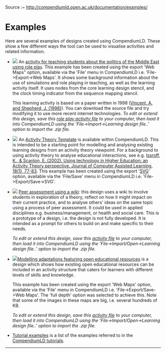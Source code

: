 
Source :~ <http://compendiumld.open.ac.uk/documentation/examples/>

# Examples

Here are several examples of designs created using CompendiumLD. These show a few different ways the tool can be used to visualise activities and related information.

*   [![](middle-east-role-play/middle-ast-role-play.png)](./middle-east-role-play) An [activity for teaching students about the politics of the Middle East using role play](./middle-east-role-play). This example has been created using the export 'Web Maps" option, available via the 'File' menu in CompendiumLD i.e. 'File->Export->Web Maps'. It shows some background information about the use of simulations and role playing in teaching, as well as the learning activity itself. It uses nodes from the core learning design stencil, and the clock timing indicator from the sequence mapping stencil.

    This learning activity is based on a paper written in 1998 ([Vincent, A. and Shepherd, J. (1998)](http://jime.open.ac.uk/98/11/vincent-98-11-paper.html)). You can download the source file and try modifying it to use more recent internet technologies. _To edit or extend this design, save this [role play activity file](middle-east-role-play/middle-east-role-play-v098.zip) to your computer, then load it into CompendiumLD using the 'File->Import->Learning design file..' option to import the .zip file._

*   [![](activity-theory/activity-theory-template.png)](activity-theory/activity-theory-template.svg) An [Activity Theory Template](activity-theory/activity-theory-template.svg) is available within CompendiumLD. This is intended to be a starting point for modelling and analysing existing learning designs from an activity theory viewpoint. For a background to using activity theory to analyse educational interactions, see e.g. [Issroff, K., & Scanlon, E. (2002). Using technology in Higher Education: an Activity Theory perspective. Journal of Computer Assisted Learning, 18(1), 77-83](http://oro.open.ac.uk/964/). This example has been created using the export '[SVG](http://www.w3.org/Graphics/SVG/)' option, available via the 'File/Save' menu in CompendiumLD i.e. 'File->Export/Save->SVG'.  

*   [![](analytical-skills+theory/peer-assessment-sm.png)](analytical-skills+theory) [Peer assessment using a wiki](analytical-skills+theory): this design uses a wiki to involve students in exploration of a theory, reflect on how it might impact on their current practice, and to analyse others' ideas on the same topic using a process of peer assessment. It could be used in applied disciplines e.g. business/management, or health and social care. This is a prototype of a design, i.e. the design is not fully developed. It is intended as a prompt for others to build on and make specific to their needs.

    _To edit or extend this design, save this [activity file](analytical-skills+theory/analytical-skills+theory.zip) to your computer, then load it into CompendiumLD using the 'File->Import/Open->Learning design file..' option to import the .zip file._

*   [![](CSCL-2009/cscl-2009.png)](CSCL-2009)[Modelling adaptations featuring open educational resources](../../documentation/examples/CSCL-2009/) is a design which shows how existing open educational resources can be included in an activity structure that caters for learners with different levels of skills and knowledge.

    This example has been created using the export 'Web Maps' option, available via the 'File' menu in CompendiumLD i.e. 'File->Export/Save->Web Maps'. The 'full depth' option was selected to achieve this. Note that some of the images in these maps are big, i.e. several hundreds of KB.  

    _To edit or extend this design, save this [activity file](CSCL-2009/cscl-2009.zip) to your computer, then load it into CompendiumLD using the 'File->Import/Open->Learning design file..' option to import the .zip file._

*   [Tutorial examples](./tutorial-examples/) is a list of the examples referred to in the [CompendiumLD tutorials](../../documentation/version1.0/tutorials/).

---
